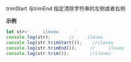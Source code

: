 trimStart 与trimEnd  指定清除字符串的左侧或者右侧

**示例**

```js
let str='     iloveu      '
console.log(str);       //     iloveu      
console.log(str.trimStart());    //iloveu     
console.log(str.trimEnd());     //     iloveu
console.log(str.trim());        //iloveu
```

